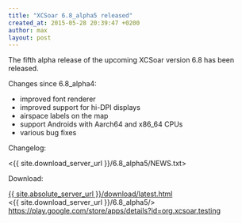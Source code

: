 ```yaml
---
title: "XCSoar 6.8_alpha5 released"
created_at: 2015-05-28 20:39:47 +0200
author: max
layout: post
---
```


The fifth alpha release of the upcoming XCSoar version 6.8 has been released.

Changes since 6.8_alpha4:

* improved font renderer
* improved support for hi-DPI displays
* airspace labels on the map
* support Androids with Aarch64 and x86_64 CPUs
* various bug fixes

Changelog:

  <{{ site.download_server_url }}/6.8_alpha5/NEWS.txt>

Download:

 [{{ site.absolute_server_url }}/download/latest.html](/download/latest.html)  
 <{{ site.download_server_url }}/6.8_alpha5/>  
 <https://play.google.com/store/apps/details?id=org.xcsoar.testing>
